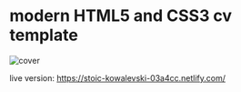 # modern HTML5 and CSS3 cv template

![cover](https://user-images.githubusercontent.com/26083607/57863212-eba75c80-780e-11e9-9d90-6cba3b27f862.jpg)

live version:
https://stoic-kowalevski-03a4cc.netlify.com/

